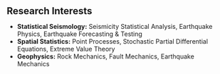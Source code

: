 <h1 id="research-interests"></h1>

<h2 style="margin: 60px 0px 10px;">Research Interests</h2>

<ul style="padding-right: 40px;">
  <li>
    <strong>Statistical Seismology:</strong> Seismicity Statistical Analysis, Earthquake Physics, Earthquake Forecasting & Testing
  </li>
  <li>
    <strong>Spatial Statistics:</strong> Point Processes, Stochastic Partial Differential Equations, Extreme Value Theory
  </li>
  <li>
    <strong>Geophysics:</strong> Rock Mechanics, Fault Mechanics, Earthquake Mechanics
  </li>
</ul>

